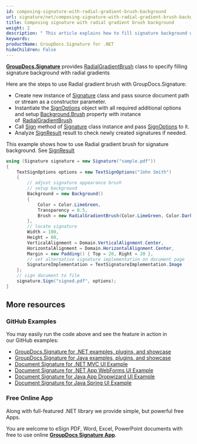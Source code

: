 ```yaml
---
id: composing-signature-with-radial-gradient-brush-background
url: signature/net/composing-signature-with-radial-gradient-brush-background
title: Composing signature with radial gradient brush background
weight: 2
description: " This article explains how to fill signature background with radial gradient brush"
keywords: 
productName: GroupDocs.Signature for .NET
hideChildren: False
---
```

[**GroupDocs.Signature**](https://products.groupdocs.com/signature/net) provides [RadialGradientBrush](https://reference.groupdocs.com/signature/net/groupdocs.signature.domain.extensions/radialgradientbrush) class to specify filling signature background with radial gradients

Here are the steps to use Radial gradient brush with GroupDocs.Signature:

* Create new instance of [Signature](https://reference.groupdocs.com/signature/net/groupdocs.signature/signature) class and pass source document path or stream as a constructor parameter.
* Instantiate the [SignOptions](https://reference.groupdocs.com/signature/net/groupdocs.signature.options/signoptions) object with all required additional options and setup [Background.Brush](https://reference.groupdocs.com/signature/net/groupdocs.signature.domain/background/brush) property with instance of  [RadialGradientBrush](https://reference.groupdocs.com/signature/net/groupdocs.signature.domain.extensions/radialgradientbrush)
* Call [Sign](https://reference.groupdocs.com/signature/net/groupdocs.signature/signature/sign/) method of [Signature](https://reference.groupdocs.com/signature/net/groupdocs.signature/signature) class instance and pass [SignOptions](https://reference.groupdocs.com/signature/net/groupdocs.signature.options/signoptions) to it.
* Analyze [SignResult](https://reference.groupdocs.com/signature/net/groupdocs.signature.domain/signresult) result to check newly created signatures if needed.

This example shows how to use Radial gradient brush for signature background. See [SignResult](https://reference.groupdocs.com/signature/net/groupdocs.signature.domain/signresult)

```csharp
using (Signature signature = new Signature("sample.pdf"))
{
    TextSignOptions options = new TextSignOptions("John Smith")
    {
        // adjust signature appearance brush
        // setup background
        Background = new Background()
        {
            Color = Color.LimeGreen,
            Transparency = 0.5,
            Brush = new RadialGradientBrush(Color.LimeGreen, Color.DarkGreen)
        },
        // locate signature
        Width = 100,
        Height = 80,
        VerticalAlignment = Domain.VerticalAlignment.Center,
        HorizontalAlignment = Domain.HorizontalAlignment.Center,
        Margin = new Padding() { Top = 20, Right = 20 },
        // set alternative signature implementation on document page
        SignatureImplementation = TextSignatureImplementation.Image
    };
    // sign document to file
    signature.Sign("signed.pdf", options);
}
```

## More resources

### GitHub Examples

You may easily run the code above and see the feature in action in our GitHub examples:

* [GroupDocs.Signature for .NET examples, plugins, and showcase](https://github.com/groupdocs-signature/GroupDocs.Signature-for-.NET)
* [GroupDocs.Signature for Java examples, plugins, and showcase](https://github.com/groupdocs-signature/GroupDocs.Signature-for-Java)
* [Document Signature for .NET MVC UI Example](https://github.com/groupdocs-signature/GroupDocs.Signature-for-.NET-MVC)
* [Document Signature for .NET App WebForms UI Example](https://github.com/groupdocs-signature/GroupDocs.Signature-for-.NET-WebForms)
* [Document Signature for Java App Dropwizard UI Example](https://github.com/groupdocs-signature/GroupDocs.Signature-for-Java-Dropwizard)
* [Document Signature for Java Spring UI Example](https://github.com/groupdocs-signature/GroupDocs.Signature-for-Java-Spring)

### Free Online App

Along with full-featured .NET library we provide simple, but powerful free Apps.

You are welcome to eSign PDF, Word, Excel, PowerPoint documents with free to use online **[GroupDocs Signature App](https://products.groupdocs.app/signature)**.
